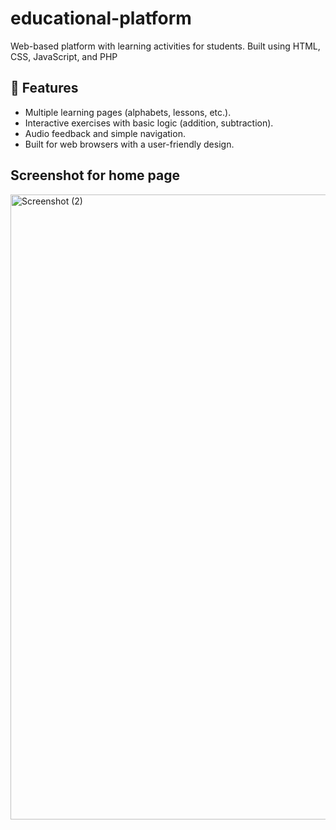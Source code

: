 # educational-platform
Web-based platform with learning activities for students. Built using HTML, CSS, JavaScript, and PHP

## 🚀 Features
- Multiple learning pages (alphabets, lessons, etc.).  
- Interactive exercises with basic logic (addition, subtraction).  
- Audio feedback and simple navigation.  
- Built for web browsers with a user-friendly design.
 
## Screenshot for home page 
<img width="1000" height="1000" alt="Screenshot (2)" src="https://github.com/user-attachments/assets/1b18cbe4-60d7-46c0-aaa5-42efd5e2e027" />
